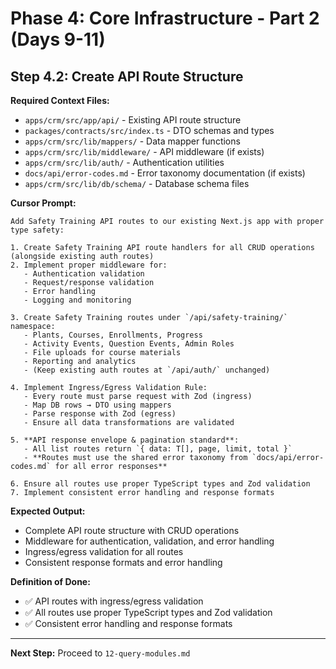 # Phase 4: Core Infrastructure - Part 2 (Days 9-11)

## Step 4.2: Create API Route Structure

**Required Context Files:**
- `apps/crm/src/app/api/` - Existing API route structure
- `packages/contracts/src/index.ts` - DTO schemas and types
- `apps/crm/src/lib/mappers/` - Data mapper functions
- `apps/crm/src/lib/middleware/` - API middleware (if exists)
- `apps/crm/src/lib/auth/` - Authentication utilities
- `docs/api/error-codes.md` - Error taxonomy documentation (if exists)
- `apps/crm/src/lib/db/schema/` - Database schema files

**Cursor Prompt:**

```
Add Safety Training API routes to our existing Next.js app with proper type safety:

1. Create Safety Training API route handlers for all CRUD operations (alongside existing auth routes)
2. Implement proper middleware for:
   - Authentication validation
   - Request/response validation
   - Error handling
   - Logging and monitoring

3. Create Safety Training routes under `/api/safety-training/` namespace:
   - Plants, Courses, Enrollments, Progress
   - Activity Events, Question Events, Admin Roles
   - File uploads for course materials
   - Reporting and analytics
   - (Keep existing auth routes at `/api/auth/` unchanged)

4. Implement Ingress/Egress Validation Rule:
   - Every route must parse request with Zod (ingress)
   - Map DB rows → DTO using mappers
   - Parse response with Zod (egress)
   - Ensure all data transformations are validated

5. **API response envelope & pagination standard**:
   - All list routes return `{ data: T[], page, limit, total }`
   - **Routes must use the shared error taxonomy from `docs/api/error-codes.md` for all error responses**

6. Ensure all routes use proper TypeScript types and Zod validation
7. Implement consistent error handling and response formats
```

**Expected Output:**

- Complete API route structure with CRUD operations
- Middleware for authentication, validation, and error handling
- Ingress/egress validation for all routes
- Consistent response formats and error handling

**Definition of Done:**

- ✅ API routes with ingress/egress validation
- ✅ All routes use proper TypeScript types and Zod validation
- ✅ Consistent error handling and response formats

---

**Next Step:** Proceed to `12-query-modules.md`